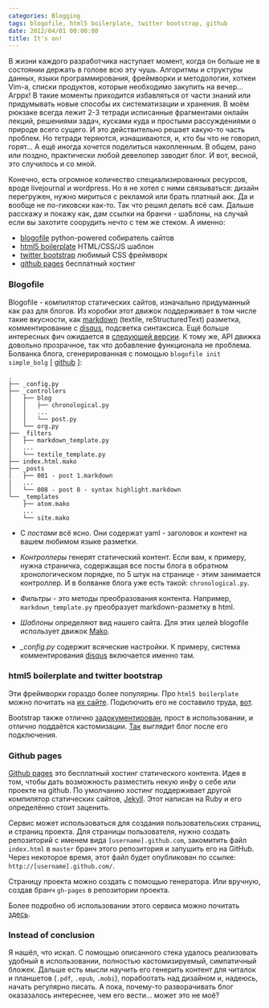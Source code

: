 ```yaml
---
categories: Blogging
tags: blogofile, html5 boilerplate, twitter bootstrap, github
date: 2012/04/01 00:00:00
title: It's on!
---
```


В жизни каждого разработчика наступает момент, когда он больше не в состоянии держать в голове всю эту чушь. Алгоритмы и структуры данных, языки программирования, фреймворки и методологии, хоткеи Vim-а, списки продуктов, которые необходимо закупить на вечер... Агррх! В такие моменты приходится избавляться от части знаний или придумывать новые способы их систематизации и хранения. В моём рюкзаке всегда лежит 2-3 тетради исписанные фрагментами онлайн лекций, решениями задач, кусками куда и простыми рассуждениями о природе всего сущего. И это действительно решает какую-то часть проблем. Но тетради теряются, изнашиваются, и, кто бы что не говорил, горят... А ещё иногда хочется поделиться накопленным. В общем, рано или поздно, практически любой девелопер заводит блог. И вот, весной, это случилось и со мной.

Конечно, есть огромное количество специализированных ресурсов, вроде livejournal и wordpress. Но я не хотел с ними связываться: дизайн перегружен, нужно мириться с рекламой или брать платный акк. Да и вообще не по-гиковски как-то. Так что решил делать всё сам. Дальше расскажу и покажу как, дам ссылки на бранчи - шаблоны, на случай если вы захотите соорудить нечто с тем же стеком. А именно:

*   [blogofile](http://www.blogofile.com/) python-powered собиратель сайтов
*   [html5 boilerplate](http://html5boilerplate.com/) HTML/CSS/JS шаблон
*   [twitter bootstrap](http://twitter.github.com/bootstrap/) любимый CSS фреймворк
*   [github pages](http://pages.github.com/) бесплатный хостинг

### Blogofile

Blogofile - компилятор статических сайтов, изначально придуманный как раз для блогов. Из коробки этот движок поддерживает в том числе такие вкусности, как [markdown](http://daringfireball.net/projects/markdown/) (textile, reStructuredText) разметка, комментирование с [disqus](http://disqus.com/), подсветка синтаксиса. Ещё больше интересных фич ожидается в [следующей версии](http://www.blogofile.com/blog/2011/04/30/preview-of-blogofile-0.8/). К тому же, API движка довольно прозрачное, так что добавление функционала не проблема. Болванка блога, сгенерированная с помощью `blogofile init simple_bolg` [ [github](https://github.com/filipovskii/filipovskii.github.com/branches/blogofile_init) ]:

    .
    ├── _config.py
    ├── _controllers
    │   ├── blog
    │   │   ├── chronological.py
    │   │   ...
    │   │   └── post.py
    │   └── org.py
    ├── _filters
    │   ├── markdown_template.py
    │   ...
    │   └── textile_template.py
    ├── index.html.mako
    ├── _posts
    │   ├── 001 - post 1.markdown
    |   ...
    │   └── 008 - post 8 - syntax highlight.markdown
    └── _templates
        ├── atom.mako
        ...
        └── site.mako

*   С *постами* всё ясно. Они содержат yaml - заголовок и контент на вашем любимом языке разметки.

*   *Контроллеры* генерят статический контент. Если вам, к примеру, нужна страничка, содержащая все посты блога в обратном хронологическом порядке, по 5 штук на странице - этим занимается контроллер. И в болванке блога уже есть такой: `chronological.py`. 

*   *Фильтры* - это методы преобразования контента. Например, `markdown_template.py` преобразует markdown-разметку в html.

*   *Шаблоны* определяют вид нашего сайта. Для этих целей blogofile использует движок [Mako](http://www.makotemplates.org/).

*   *_config.py* содержит всяческие настройки. К примеру, система комментирования [disqus](http://www.disqus.com) включается именно там.


### html5 boilerplate and twitter bootstrap

Эти фреймворки гораздо более популярны. Про `html5 boilerplate` можно почитать на [их сайте](http://ru.html5boilerplate.com/). Подключить его не составило труда, [вот](https://github.com/filipovskii/filipovskii.github.com/tree/boilerplate).

Bootstrap также отлично [задокументирован](http://twitter.github.com/bootstrap/), прост в использовании, и отлично поддаётся кастомизации. [Так](https://github.com/filipovskii/filipovskii.github.com/tree/bootstrap) выглядит блог после его подключения.

### Github pages

[Github pages](http://pages.github.com/) это бесплатный хостинг статического контента. Идея в том, чтобы дать возможность разместить некую инфу о себе или проекте на github. По умолчанию хостинг поддерживает другой компилятор статических сайтов, [Jekyll](https://github.com/mojombo/jekyll). Этот написан на Ruby и его определённо стоит заценить.

Сервис может использоваться для создания пользовательских страниц, и страниц проекта. Для страницы пользователя, нужно создать репозиторий с именем вида `[username].github.com`, закомитить файл `index.html` в `master` бранч этого репозитория и запушить его на GitHub. Через некоторое время, этот файл будет опубликован по ссылке: `http://[username].github.com/`.

Страницу проекта можно создать с помощью генератора. Или вручную, создав бранч `gh-pages` в репозитории проекта.

Более подробно об использовании этого сервиса можно почитать [здесь](http://help.github.com/pages/).

### Instead of conclusion

Я нашёл, что искал. С помощью описанного стека удалось реализовать удобный в использовании, полностью кастомизируемый, симпатичный бложек. Дальше есть мысли научить его генерить контент для читалок и планшетов (`.pdf`, `.epub`, `.mobi`), порабоотать над дизайном и, надеюсь, начать регулярно писать. А пока, почему-то разворачивать блог оказазалось интереснее, чем его вести... может это не моё?
